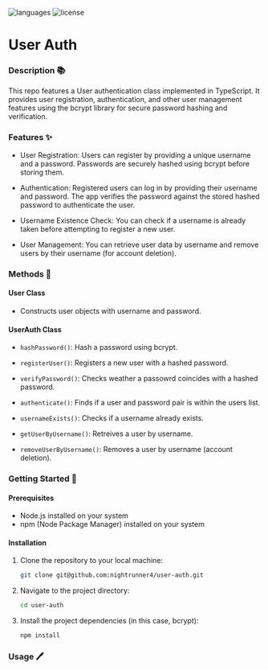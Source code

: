 ![languages](https://img.shields.io/badge/languages-ts-blue)
![license](https://img.shields.io/badge/license-MIT-green)

# User Auth

### Description 📚

This repo features a User authentication class implemented in TypeScript. It provides user registration, authentication, and other user management features using the bcrypt library for secure password hashing and verification.

### Features ✨

- User Registration: Users can register by providing a unique username and a password. Passwords are securely hashed using bcrypt before storing them.

- Authentication: Registered users can log in by providing their username and password. The app verifies the password against the stored hashed password to authenticate the user.

- Username Existence Check: You can check if a username is already taken before attempting to register a new user.

- User Management: You can retrieve user data by username and remove users by their username (for account deletion).

### Methods 🔧

#### User Class

- Constructs user objects with username and password.

#### UserAuth Class

- `hashPassword()`: Hash a password using bcrypt.

- `registerUser()`: Registers a new user with a hashed password.

- `verifyPassword()`: Checks weather a passowrd coincides with a hashed password.

- `authenticate()`: Finds if a user and password pair is within the users list.

- `usernameExists()`: Checks if a username already exists.

- `getUserByUsername()`: Retreives a user by username.

- `removeUserByUsername()`: Removes a user by username (account deletion).

### Getting Started 🏁

#### Prerequisites

- Node.js installed on your system
- npm (Node Package Manager) installed on your system

#### Installation

1. Clone the repository to your local machine:

   ```sh
   git clone git@github.com:nightrunner4/user-auth.git
   ```

2. Navigate to the project directory:

   ```sh
   cd user-auth
   ```

3. Install the project dependencies (in this case, bcrypt):

   ```sh
   npm install
   ```

### Usage 🖊️
